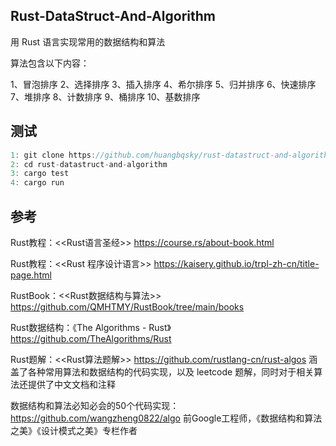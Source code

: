 ## Rust-DataStruct-And-Algorithm 

用 Rust 语言实现常用的数据结构和算法

算法包含以下内容：

1、冒泡排序
2、选择排序
3、插入排序
4、希尔排序
5、归并排序
6、快速排序
7、堆排序
8、计数排序
9、桶排序
10、基数排序

## 测试

```dart
1: git clone https://github.com/huangbqsky/rust-datastruct-and-algorithm.git
2: cd rust-datastruct-and-algorithm
3: cargo test
4: cargo run
```


## 参考 

Rust教程：<<Rust语言圣经>> https://course.rs/about-book.html

Rust教程：<<Rust 程序设计语言>> https://kaisery.github.io/trpl-zh-cn/title-page.html

RustBook：<<Rust数据结构与算法>> https://github.com/QMHTMY/RustBook/tree/main/books

Rust数据结构：《The Algorithms - Rust》 https://github.com/TheAlgorithms/Rust

Rust题解：<<Rust算法题解>> https://github.com/rustlang-cn/rust-algos 涵盖了各种常用算法和数据结构的代码实现，以及 leetcode 题解，同时对于相关算法还提供了中文文档和注释

数据结构和算法必知必会的50个代码实现：https://github.com/wangzheng0822/algo 前Google工程师，《数据结构和算法之美》《设计模式之美》专栏作者


